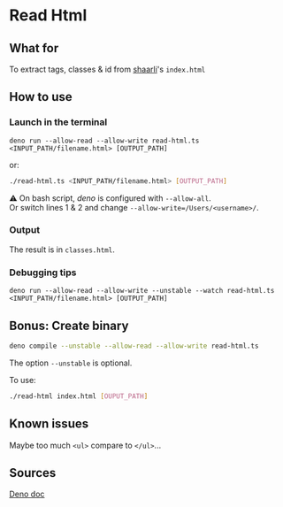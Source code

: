 # Read Html

## What for

To extract tags, classes & id from [shaarli](https://demo.shaarli.org/)'s `index.html`

## How to use

### Launch in the terminal

```console
deno run --allow-read --allow-write read-html.ts <INPUT_PATH/filename.html> [OUTPUT_PATH]
```

or:

```bash
./read-html.ts <INPUT_PATH/filename.html> [OUTPUT_PATH]
```

&#x26A0; On bash script, _deno_ is configured with `--allow-all`.  
Or switch lines 1 & 2 and change `--allow-write=/Users/<username>/`.

### Output

The result is in `classes.html`.

### Debugging tips

```console
deno run --allow-read --allow-write --unstable --watch read-html.ts <INPUT_PATH/filename.html> [OUTPUT_PATH]
```

## Bonus: Create binary

```bash
deno compile --unstable --allow-read --allow-write read-html.ts
```

The option `--unstable` is optional.

To use:

```bash
./read-html index.html [OUPUT_PATH]
```

## Known issues

Maybe too much `<ul>` compare to `</ul>`...

## Sources

[Deno doc](https://doc.deno.land/builtin/stable)
